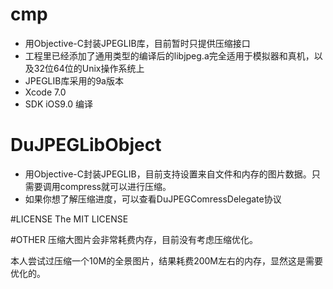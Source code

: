 # cmp
- 用Objective-C封装JPEGLIB库，目前暂时只提供压缩接口
- 工程里已经添加了通用类型的编译后的libjpeg.a完全适用于模拟器和真机，以及32位64位的Unix操作系统上
- JPEGLIB库采用的9a版本
- Xcode 7.0
- SDK iOS9.0 编译

# DuJPEGLibObject
- 用Objective-C封装JPEGLIB，目前支持设置来自文件和内存的图片数据。只需要调用compress就可以进行压缩。
- 如果你想了解压缩进度，可以查看DuJPEGComressDelegate协议

#LICENSE
The MIT LICENSE

#OTHER
压缩大图片会非常耗费内存，目前没有考虑压缩优化。

本人尝试过压缩一个10M的全景图片，结果耗费200M左右的内存，显然这是需要优化的。
